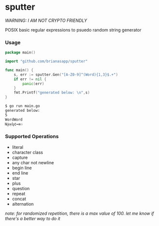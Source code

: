 # sputter

_WARNING: I AM NOT CRYPTO FRIENDLY_

POSIX basic regular expressions to psuedo random string generator

### Usage
```go
package main()

import "github.com/brianasapp/sputter"

func main() {
	s, err := sputter.Gen("[A-Z0-9]^(Word){1,3}$.+")
	if err != nil {
		panic(err)
	}
	fmt.Printf("generated below: \n",s)
}
```

```bash
$ go run main.go
generated below:
5
WordWord
Њѯѹկ¢↔≡♲
```



### Supported Operations
 * literal
 * character class
 * capture
 * any char not newline
 * begin line
 * end line
 * star
 * plus
 * question
 * repeat
 * concat
 * alternation

_note: for randomized repetition, there is a max value of 100. let me know if there's a better way to do it_
